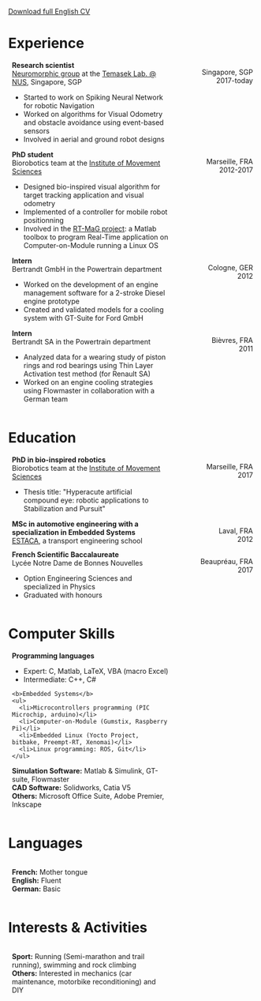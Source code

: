 <!--
.. title: CV
.. slug: cv
.. date: 2019-05-03 15:12:51 UTC+08:00
.. tags: 
.. category: 
.. link: 
.. description: 
.. type: text
-->

<!-- for future reference on country abbr https://www.iban.com/country-codes -->
<style>
section {
  float: left;
  margin: 0 1.5%;
  width: 63%;
}
aside {
  /* background-color:#aaa; */
  float: right;
  margin: 0 1.5%;
  width: 30%;
}

.group:before,
.group:after {
  content: "";
  display: table;
}
.group:after {
  clear: both;
}
.group {
  clear: both;
  *zoom: 1;
}
</style>

<a href="/files/CV_FabienColonnier_full.pdf"> Download full English CV</a> 

<h1> Experience </h1>

<div class="group">
<section>
	<b>Research scientist</b> <br /> 
	<a href="https://nusneuromorphic.github.io/"> Neuromorphic group</a> at the <a href="http://www.temasek-labs.nus.edu.sg/"> Temasek Lab. @ NUS</a>, Singapore, SGP
	<ul>
	  <li>Started to work on Spiking Neural Network for robotic Navigation</li>
	  <li>Worked on algorithms for Visual Odometry and obstacle avoidance using event-based sensors</li>
	  <li>Involved in aerial and ground robot designs</li>
	</ul>
</section>

<aside>
	<p style="text-align:right;">
	Singapore, SGP <br />
	2017-today</p>
</aside>
</div>

<div class="group">
<section>
	<b>PhD student</b> <br /> 
	Biorobotics team at the <a href="https://ism.univ-amu.fr/en/"> Institute of Movement Sciences</a>
	<ul>
	  <li>Designed bio-inspired visual algorithm for target tracking application and visual odometry</li>
	  <li>Implemented of a controller for mobile robot positionning</li>
	  <li>Involved in the <a href="http://www.gipsa-lab.fr/projet/RT-MaG/"> RT-MaG project</a>: a Matlab toolbox to program Real-Time application on Computer-on-Module running a Linux OS</li>
	</ul>
</section>

<aside>
	<p style="text-align:right;">
	Marseille, FRA <br />
	2012-2017</p>
</aside>
</div>

<div class="group">
<section>
	<b>Intern</b> <br /> 
	Bertrandt GmbH in the Powertrain department <a href=""></a>
	<ul>
	  <li>Worked on the development of an engine management software for a 2-stroke Diesel engine prototype</li>
	  <li>Created and validated models for a cooling system with GT-Suite for Ford GmbH</li>
	</ul>
</section>

<aside>
	<p style="text-align:right;">
	Cologne, GER <br />
	2012</p>
</aside>
</div>

<div class="group">
<section>
	<b>Intern</b> <br /> 
	Bertrandt SA in the Powertrain department <a href=""></a>
	<ul>
	  <li>Analyzed data for a wearing study of piston rings and rod bearings using Thin Layer Activation test method (for Renault SA)</li>
 	  <li>Worked on an engine cooling strategies using Flowmaster in collaboration with a German team</li>
	</ul>
</section>

<aside>
	<p style="text-align:right;">
	Bièvres, FRA <br />
	2011</p>
</aside>
</div>

<h1> Education </h1>

<div class="group">
<section>
	<b>PhD in bio-inspired robotics</b> <br /> 
	Biorobotics team at the <a href="https://ism.univ-amu.fr/en/"> Institute of Movement Sciences</a>
	<ul>
	  <li>Thesis title: "Hyperacute artificial compound eye: robotic applications to Stabilization and Pursuit"</li>
	</ul>
</section>

<aside>
	<p style="text-align:right;">
	Marseille, FRA <br />
	2017</p>
</aside>
</div>

<div class="group">
<section>
	<b>MSc in automotive engineering with a specialization in Embedded Systems</b> <br /> 
	<a href="https://www.estaca.fr/en/"> ESTACA</a>, a transport engineering school 
</section>

<aside>
	<p style="text-align:right;">
	Laval, FRA <br />
	2012</p>
</aside>
</div>

<div class="group">
<section>
	<b>French Scientific Baccalaureate</b> <br />
	Lycée Notre Dame de Bonnes Nouvelles <a href=""></a>
	<ul>
	  <li>Option Engineering Sciences and specialized in Physics</li>
	  <li>Graduated with honours</li>
	</ul>
</section>

<aside>
	<p style="text-align:right;">
	Beaupréau, FRA <br />
	2017</p>
</aside>
</div>

<h1> Computer Skills </h1>
<div class="group">
<section>
	<b>Programming languages</b> 
	<ul>
	  <li>Expert: C, Matlab, LaTeX, VBA (macro Excel) </li>
	  <li>Intermediate: C++, C#</li>
	</ul>
 	
	<b>Embedded Systems</b> 
	<ul>
	  <li>Microcontrollers programming (PIC Microchip, arduino)</li>
	  <li>Computer-on-Module (Gumstix, Raspberry Pi)</li>
	  <li>Embedded Linux (Yocto Project, bitbake, Preempt-RT, Xenomai)</li>
	  <li>Linux programming: ROS, Git</li>
	</ul>

<p>	<b>Simulation Software:</b> Matlab & Simulink, GT-suite, Flowmaster <br />
	<b>CAD Software:</b> Solidworks, Catia V5 <br />
	<b>Others:</b> Microsoft Office Suite, Adobe Premier, Inkscape <br />
</p>
</section>
</div>

<h1> Languages </h1>
<div class="group">
<section>
<p> <b>French:</b> Mother tongue <br />
    <b>English:</b> Fluent <br />
    <b>German:</b> Basic <br />
</p>
</section>
</div>

<h1> Interests & Activities </h1>
<div class="group">
<section>
<p> <b>Sport:</b> Running (Semi-marathon and trail running), swimming and rock climbing <br />
    <b>Others:</b> Interested in mechanics (car maintenance, motorbike reconditioning) and DIY <br />
</p>
</section>
</div>

<!-- V1 without date at the right
<dl>
<dt>Research scientist</dt> 
<dd><a href="https://nusneuromorphic.github.io/"> Neuromorphic group</a> at the <a href="http://www.temasek-labs.nus.edu.sg/"> Temasek Lab. @ NUS</a>, Singapore, SGP
<ul>
  <li>Started to work on Spiking Neural Network for robotic Navigation</li>
  <li>Worked on algorithms for Visual Odometry and obstacle avoidance using event-based sensors</li>
  <li>Involved in aerial and ground robot designs</li>
</ul>
</dd>

<dt>PhD student</dt> 
<dd>Biorobotics team at the <a href="https://ism.univ-amu.fr/en/"> Institute of Movement Sciences</a>, Marseille, FRA
<ul>
  <li>Designed bio-inspired visual algorithm for target tracking application and visual odometry</li>
  <li>Implemented of a controller for mobile robot positionning</li>
  <li>Involved in the <a href="http://www.gipsa-lab.fr/projet/RT-MaG/"> RT-MaG project</a>: a Matlab toolbox to program Real-Time application on Computer-on-Module running a Linux OS</li>
</ul>
</dd>

<dt>Intern</dt> 
<dd>Bertrandt GmbH in the Powertrain department, Cologne, GER <a href=""></a>
<ul>
  <li>Worked on the development of an engine management software for a 2-stroke Diesel engine prototype</li>
  <li>Created and validated models for a cooling system with GT-Suite for Ford GmbH</li>
</ul>
</dd>

<dt>Intern</dt>
<dd>Bertrandt SA in the Powertrain department, Bièvres, FRA <a href=""></a>
<ul>
  <li>Analyzed data for a wearing study of piston rings and rod bearings using Thin Layer Activation test method (for Renault SA)</li>
  <li>Worked on an engine cooling strategies using Flowmaster in collaboration with a German team</li>
</ul>
</dd>
</dl>

<h1> Education </h1>
<dl>
<dt>PhD in bio-inspired robotics</dt> 
<dd>Biorobotics team at the <a href="https://ism.univ-amu.fr/en/"> Institute of Movement Sciences</a>, Marseille, FRA
<ul>
  <li>Thesis title: "Hyperacute artificial compound eye: robotic applications to Stabilization and
Pursuit"</li>
</ul>
</dd>

<dt>MSc in automotive engineering with a specialization in Embedded Systems</dt> 
<dd><a href="https://www.estaca.fr/en/"> ESTACA</a>, a transport engineering school, Laval, FRA
</dd>

<dt>French Scientific Baccalaureate</dt> 
<dd>Lycée Notre Dame de Bonnes Nouvelles, Beaupreau, FRA <a href=""></a>
<ul>
  <li>Option Engineering Sciences and specialized in Physics</li>
  <li>Graduated with honours</li>
</ul>
</dd>
</dl>
-->


<!-- exemple of list in HTML
<dl>
  <dt>Coffee</dt>
  <dd>- black hot drink</dd>
  <dt>Milk</dt>
  <dd>- white cold drink</dd>
</dl>

 <ul>
  <li>Coffee</li>
  <li>Tea</li>
  <li>Milk</li>
</ul> 

 <ul>
  <li>Coffee</li>
  <li>Tea
    <ul>
      <li>Black tea</li>
      <li>Green tea</li>
    </ul>
  </li>
  <li>Milk</li>
</ul> 
-->








